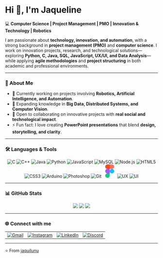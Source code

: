 # Hi 👋, I'm **Jaqueline**  

💻 **Computer Science | Project Management | PMO | Innovation & Technology | Robotics**  

I am passionate about **technology, innovation, and automation**, with a strong background in **project management (PMO)** and **computer science**. I work on innovation projects, research, and technological solutions—exploring **Python, C, Java, SQL, JavaScript, UX/UI, and Data Analysis**—while applying **agile methodologies** and **project structuring** in both academic and professional environments.

---

### 🚀 About Me  
- 🔭 Currently working on projects involving **Robotics, Artificial Intelligence, and Automation**.  
- 🌱 Expanding knowledge in **Big Data, Distributed Systems, and Computer Vision**.  
- 🤝 Open to collaborating on innovative projects with **real social and technological impact**.  
- ⚡ Fun fact: I love creating **PowerPoint presentations** that blend **design, storytelling, and clarity**.  

---

### 🛠️ Languages & Tools  
<p align="center">
  <!-- Core languages -->
  <img src="https://cdn.jsdelivr.net/gh/devicons/devicon/icons/c/c-original.svg" alt="C" width="44" height="44"/>
  <img src="https://cdn.jsdelivr.net/gh/devicons/devicon/icons/cplusplus/cplusplus-original.svg" alt="C++" width="44" height="44"/>
  <img src="https://cdn.jsdelivr.net/gh/devicons/devicon/icons/java/java-original.svg" alt="Java" width="44" height="44"/>
  <img src="https://cdn.jsdelivr.net/gh/devicons/devicon/icons/python/python-original.svg" alt="Python" width="44" height="44"/>
  <img src="https://cdn.jsdelivr.net/gh/devicons/devicon/icons/javascript/javascript-original.svg" alt="JavaScript" width="44" height="44"/>
  <img src="https://cdn.jsdelivr.net/gh/devicons/devicon/icons/mysql/mysql-original.svg" alt="MySQL" width="44" height="44"/>
  <img src="https://cdn.jsdelivr.net/gh/devicons/devicon/icons/nodejs/nodejs-original.svg" alt="Node.js" width="44" height="44"/>
  <img src="https://cdn.jsdelivr.net/gh/devicons/devicon/icons/html5/html5-original.svg" alt="HTML5" width="44" height="44"/>
  <img src="https://cdn.jsdelivr.net/gh/devicons/devicon/icons/css3/css3-original.svg" alt="CSS3" width="44" height="44"/>
  <!-- Requested additions -->
  <img src="https://cdn.jsdelivr.net/gh/devicons/devicon/icons/arduino/arduino-original.svg" alt="Arduino" width="44" height="44"/>
  <img src="https://cdn.jsdelivr.net/gh/devicons/devicon/icons/photoshop/photoshop-original.svg" alt="Photoshop" width="44" height="44"/>
  <img src="https://cdn.jsdelivr.net/gh/devicons/devicon/icons/git/git-original.svg" alt="Git" width="44" height="44"/>
  <!-- UX/UI & Figma as images provided -->
  <img src="https://raw.githubusercontent.com/devicons/devicon/master/icons/figma/figma-original.svg" alt="Figma" width="44" height="44"/>
  <img src="https://github.com/edent/SuperTinyIcons/blob/master/images/svg/ux.svg" alt="UX" width="44" height="44"/>
  <img src="https://github.com/edent/SuperTinyIcons/blob/master/images/svg/ui.svg" alt="UI" width="44" height="44"/>
</p>

---

### 📊 GitHub Stats  
<p align="center">
  <img height="160" src="https://github-readme-streak-stats.herokuapp.com/?user=jaquilunu&theme=tokyonight&hide_border=true" />
  <img height="160" src="https://github-readme-stats.vercel.app/api?username=jaquilunu&show_icons=true&theme=tokyonight&hide_border=true" />
  <img height="160" src="https://github-readme-stats.vercel.app/api/top-langs/?username=jaquilunu&layout=compact&theme=tokyonight&hide_border=true" />
</p>

---

### 🌐 Connect with me 

<!-- Purple buttons panel -->
<table align="center">
  <tr>
    <td>
      <a href="mailto:jaquilunu@gmail.com"><img src="https://img.shields.io/badge/Gmail-6f2dbd?style=for-the-badge&logo=gmail&logoColor=ffffff" alt="Gmail"></a>
    </td>
    <td>
      <a href="https://instagram.com/Jaquilunu" target="_blank"><img src="https://img.shields.io/badge/Instagram-7b2cbf?style=for-the-badge&logo=instagram&logoColor=ffffff" alt="Instagram"></a>
    </td>
    <td>
      <a href="https://www.linkedin.com/in/jaquilunu" target="_blank"><img src="https://img.shields.io/badge/LinkedIn-5a189a?style=for-the-badge&logo=linkedin&logoColor=ffffff" alt="LinkedIn"></a>
    </td>
    <td>
      <a href="https://discordapp.com/users/jaquilunu" target="_blank"><img src="https://img.shields.io/badge/Discord-9d4edd?style=for-the-badge&logo=discord&logoColor=ffffff" alt="Discord"></a>
    </td>
  </tr>
</table>

---

⭐️ From [jaquilunu](https://github.com/jaquilunu)
